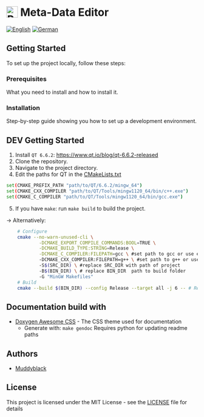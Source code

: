 # <img src="../../../src/app/app.png" alt="Project Icon" width="30px" height="auto" style="vertical-align: -12%;"> Meta-Data Editor

<a href="../../../README.md"><img src="https://img.shields.io/badge/lang-en-red.svg" alt="English"></a>
<a href="../../../README.de.md"><img src="https://img.shields.io/badge/lang-de-black.svg" alt="German"></a>

## Getting Started

To set up the project locally, follow these steps:

### Prerequisites

What you need to install and how to install it.

### Installation

Step-by-step guide showing you how to set up a development environment.

## DEV Getting Started

1. Install ``QT 6.6.2``: https://www.qt.io/blog/qt-6.6.2-released
2. Clone the repository.
3. Navigate to the project directory.
4. Edit the paths for QT in the [CMakeLists.txt](../../../CMakeLists.txt)
```sh
set(CMAKE_PREFIX_PATH "path/to/QT/6.6.2/mingw_64")
set(CMAKE_CXX_COMPILER "path/to/QT/Tools/mingw1120_64/bin/c++.exe")
set(CMAKE_C_COMPILER "path/to/QT/Tools/mingw1120_64/bin/gcc.exe")
```
5. If you have ``make``: run ``make build`` to build the project.

-> Alternatively: 
```sh
    # Configure
    cmake --no-warn-unused-cli \
            -DCMAKE_EXPORT_COMPILE_COMMANDS:BOOL=TRUE \
            -DCMAKE_BUILD_TYPE:STRING=Release \
            -DCMAKE_C_COMPILER:FILEPATH=gcc \ #set path to gcc or use env variable
            -DCMAKE_CXX_COMPILER:FILEPATH=g++ \ #set path to g++ or use env variable
            -S$(SRC_DIR) \ #replace SRC_DIR with path of project
            -B$(BIN_DIR) \ # replace BIN_DIR  path to build folder
            -G "MinGW Makefiles"
    # Build
    cmake --build $(BIN_DIR) --config Release --target all -j 6 -- # Replace BIN_DIR like you did above
```

## Documentation build with

* [Doxygen Awesome CSS](https://jothepro.github.io/doxygen-awesome-css/) - The CSS theme used for documentation 
    * Generate with: ``make gendoc`` Requires python for updating readme paths

## Authors

* [Muddyblack](https://github.com/Muddyblack)

## License
This project is licensed under the MIT License - see the [LICENSE](../../../LICENSE) file for details